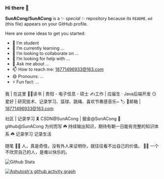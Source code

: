 ### Hi there 👋


**SunACong/SunACong** is a ✨ _special_ ✨ repository because its `README.md` (this file) appears on your GitHub profile.

Here are some ideas to get you started:

- 🔭 I’m student 
- 🌱 I’m currently learning ...
- 👯 I’m looking to collaborate on ...
- 🤔 I’m looking for help with ...
- 💬 Ask me about ...
- 📫 How to reach me: 18771496933@163.com
- 😄 Pronouns: ...
- ⚡ Fun fact: ...


我 | 在这里
👩‍🎓读书 | 贵阳 - 电子信息 - 硕士
✍️工作 | 应届生 · Java后端开发
😏爱好 | 研究技术、记录学习、篮球、跳绳、喜欢节奏感音乐~
🏷️
📮邮箱 | 18771496933@163.com

社区 | 记录学习
🎗️ CSDN@SunACong | 掘金@SunACong
🏅 github@SunACong
为何而写
☘️ 持续输出知识，期待有朝一日能有完整的知识体系
☘️ 记录学习 记录生活

随笔
😶‍🌫️ 人，真是奇怪，没有外人来证明你，就往往看不出自己的价值。
😶‍🌫️ 一个不欣赏自己的人，是难以快乐的。

![Github Stats](https://github-readme-stats.vercel.app/api?username=SunACong&show_icons=true&theme=dark&count_private=true)

[![Ashutosh's github activity graph](https://github-readme-activity-graph.vercel.app/graph?username=SunACong)](https://github.com/ashutosh00710/github-readme-activity-graph)
